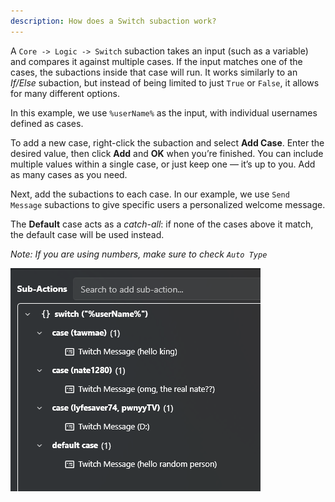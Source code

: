 ```yaml
---
description: How does a Switch subaction work?
---
```


A `Core -> Logic -> Switch` subaction takes an input (such as a variable) and compares it against multiple cases. If the input matches one of the cases, the subactions inside that case will run. It works similarly to an *If/Else* subaction, but instead of being limited to just `True` or `False`, it allows for many different options.

In this example, we use `%userName%` as the input, with individual usernames defined as cases.

To add a new case, right-click the subaction and select **Add Case**. Enter the desired value, then click **Add** and **OK** when you’re finished. You can include multiple values within a single case, or just keep one — it’s up to you. Add as many cases as you need.

Next, add the subactions to each case. In our example, we use `Send Message` subactions to give specific users a personalized welcome message.

The **Default** case acts as a *catch-all*: if none of the cases above it match, the default case will be used instead.

*Note: If you are using numbers, make sure to check `Auto Type`*

![Switch Subaction](./assets/switch.png)
